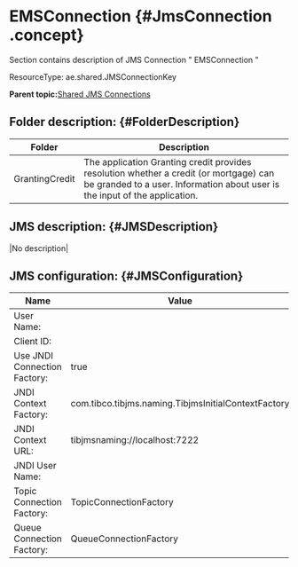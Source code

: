 # EMSConnection {#JmsConnection .concept}

Section contains description of JMS Connection " EMSConnection "

ResourceType: ae.shared.JMSConnectionKey

**Parent topic:**[Shared JMS Connections](../../../../../../modules/demo_Enterprise/dita/projects/GrantingCredit/common/sharedjmscon.md)

## Folder description: {#FolderDescription}

|Folder|Description|
|------|-----------|
|GrantingCredit|The application Granting credit provides resolution whether a credit \(or mortgage\) can be granded to a user. Information about user is the input of the application.|

## JMS description: {#JMSDescription}

|No description|

## JMS configuration: {#JMSConfiguration}

|Name|Value|
|----|-----|
|User Name:| |
|Client ID:| |
|Use JNDI Connection Factory:|true|
|JNDI Context Factory:|com.tibco.tibjms.naming.TibjmsInitialContextFactory|
|JNDI Context URL:|tibjmsnaming://localhost:7222|
|JNDI User Name:| |
|Topic Connection Factory:|TopicConnectionFactory|
|Queue Connection Factory:|QueueConnectionFactory|

